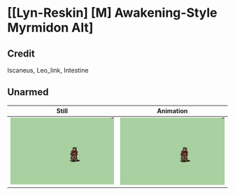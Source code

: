 # [\[Lyn-Reskin\] \[M\] Awakening-Style Myrmidon Alt]

## Credit

Iscaneus, Leo_link, Intestine
	
## Unarmed

| Still | Animation |
| :---: | :-------: |
| ![Unarmed still](./Unarmed_000.png) | ![Unarmed animation](./Unarmed.gif) |
